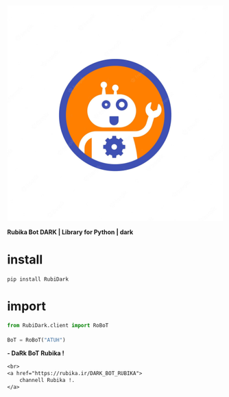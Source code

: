 <div align="center">

![icon](https://github.com/aQamohamadDark/RubiDark/blob/main/icon.jpg)
</div>

<b>Rubika Bot DARK | Library for Python | dark</b>


# install 

```pip install RubiDark```

#  import

```python 
from RubiDark.client import RoBoT

BoT = RoBoT("ATUH")
```

<b> - DaRk BoT Rubika !</b>

    <br>
    <a href="https://rubika.ir/DARK_BOT_RUBIKA">
        channell Rubika !.
    </a>
